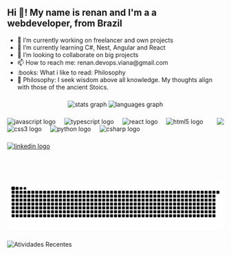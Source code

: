 <h2 align="left">Hi 👋! My name is renan and I'm a a webdeveloper, from Brazil</h2>
<ul>
    <li>
        🔭 I’m currently working on freelancer and own projects
    </li>
    <li>
        🌱 I’m currently learning C#, Nest, Angular and React
    </li>
    <li>
        👯 I’m looking to collaborate on big projects
    </li>
    <li>
        📫 How to reach me: renan.devops.viana@gmail.com
    </li>
    <li>
        :books: What i like to read: Philosophy
    </li>
    <li>
        🧠 Philosophy: I seek wisdom above all knowledge. My thoughts align with those of the ancient Stoics.
    </li>
</ul>

###

<div align="center">
  <img src="https://github-readme-stats.vercel.app/api?username=magreliuss&hide_title=false&hide_rank=false&show_icons=true&include_all_commits=true&count_private=true&disable_animations=false&theme=dracula&locale=en&hide_border=false" height="150" alt="stats graph"  />
  <img src="https://github-readme-stats.vercel.app/api/top-langs?username=magreliuss&locale=en&hide_title=false&layout=compact&card_width=320&langs_count=5&theme=dracula&hide_border=false" height="150" alt="languages graph"  />
</div>

###

<img align="right" height="150" src="https://i.imgflip.com/65efzo.gif"  />

###

<div align="left">
  <img src="https://cdn.jsdelivr.net/gh/devicons/devicon/icons/javascript/javascript-original.svg" height="30" alt="javascript logo"  />
  <img width="12" />
  <img src="https://cdn.jsdelivr.net/gh/devicons/devicon/icons/typescript/typescript-original.svg" height="30" alt="typescript logo"  />
  <img width="12" />
  <img src="https://cdn.jsdelivr.net/gh/devicons/devicon/icons/react/react-original.svg" height="30" alt="react logo"  />
  <img width="12" />
  <img src="https://cdn.jsdelivr.net/gh/devicons/devicon/icons/html5/html5-original.svg" height="30" alt="html5 logo"  />
  <img width="12" />
  <img src="https://cdn.jsdelivr.net/gh/devicons/devicon/icons/css3/css3-original.svg" height="30" alt="css3 logo"  />
  <img width="12" />
  <img src="https://cdn.jsdelivr.net/gh/devicons/devicon/icons/python/python-original.svg" height="30" alt="python logo"  />
  <img width="12" />
  <img src="https://cdn.jsdelivr.net/gh/devicons/devicon/icons/csharp/csharp-original.svg" height="30" alt="csharp logo"  />
</div>

###

<div align="left">
  <a href="https://www.linkedin.com/in/renan-viana-3879bb207/">
    <img src="https://img.shields.io/static/v1?message=LinkedIn&logo=linkedin&label=&color=0077B5&logoColor=white&labelColor=&style=for-the-badge" height="35" alt="linkedin logo"  />
  </a>
</div>

###

<br clear="both">

<img src="https://raw.githubusercontent.com/magreliuss/magreliuss/output/snake.svg" alt="Snake animation" />

###

![Atividades Recentes](https://github-readme-activity-graph.cyclic.app/graph?magreliuss&theme=github)
